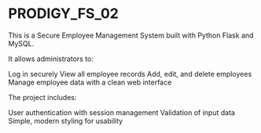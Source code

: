 # PRODIGY_FS_02

This is a Secure Employee Management System built with Python Flask and MySQL.

It allows administrators to:

Log in securely
View all employee records
Add, edit, and delete employees
Manage employee data with a clean web interface

The project includes:

User authentication with session management
Validation of input data
Simple, modern styling for usability
